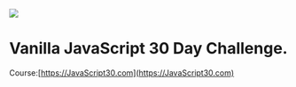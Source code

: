 ![](https://javascript30.com/images/JS3-social-share.png)

# Vanilla JavaScript 30 Day Challenge.

Course:[https://JavaScript30.com](https://JavaScript30.com)
